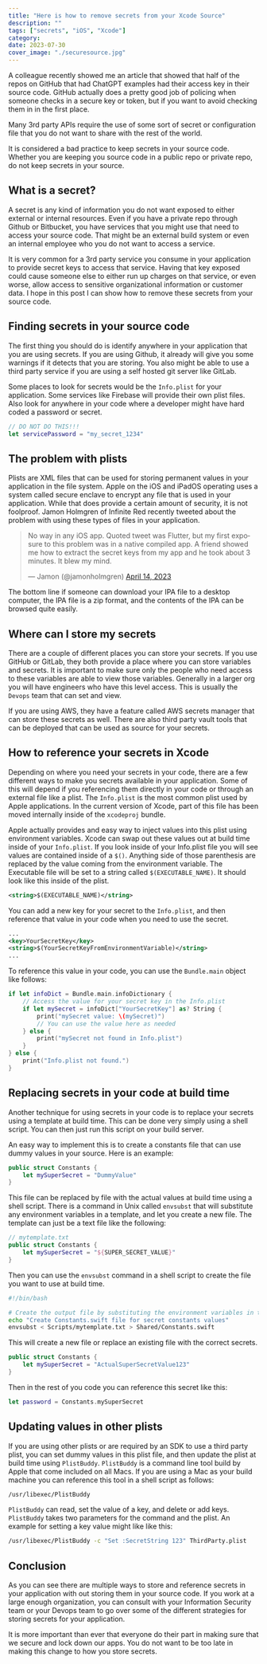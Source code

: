 ```yaml
---
title: "Here is how to remove secrets from your Xcode Source"
description: ""
tags: ["secrets", "iOS", "Xcode"]
category: 
date: 2023-07-30
cover_image: "./securesource.jpg"
---
```


A colleague recently showed me an article that showed that half of the repos on GitHub that had ChatGPT examples had their access key in their source code. GitHub actually does a pretty good job of policing when someone checks in a secure key or token, but if you want to avoid checking them in in the first place.

Many 3rd party APIs require the use of some sort of secret or configuration file that you do not want to share with the rest of the world.

It is considered a bad practice to keep secrets in your source code. Whether you are keeping you source code in a public repo or private repo, do not keep secrets in your source.

## What is a secret?

A secret is any kind of information you do not want exposed to either external or internal resources. Even if you have a private repo through Github or Bitbucket, you have services that you might use that need to access your source code. That might be an external build system or even an internal employee who you do not want to access a service.

It is very common for a 3rd party service you consume in your application to provide secret keys to access that service. Having that key exposed could cause someone else to either run up charges on that service, or even worse, allow access to sensitive organizational information or customer data. I hope in this post I can show how to remove these secrets from your source code.

## Finding secrets in your source code

The first thing you should do is identify anywhere in your application that you are using secrets. If you are using Github, it already will give you some warnings if it detects that you are storing. You also might be able to use a third party service if you are using a self hosted git server like GitLab.

Some places to look for secrets would be the `Info.plist` for your application. Some services like Firebase will provide their own plist files. Also look for anywhere in your code where a developer might have hard coded a password or secret.

```swift
// DO NOT DO THIS!!!
let servicePassword = "my_secret_1234"
```

## The problem with plists

Plists are XML files that can be used for storing permanent values in your application in the file system. Apple on the iOS and iPadOS operating uses a system called secure enclave to encrypt any file that is used in your application. While that does provide a certain amount of security, it is not foolproof. Jamon Holmgren of Infinite Red recently tweeted about the problem with using these types of files in your application.

<blockquote class="twitter-tweet"><p lang="en" dir="ltr">No way in any iOS app. Quoted tweet was Flutter, but my first exposure to this problem was in a native compiled app. A friend showed me how to extract the secret keys from my app and he took about 3 minutes. It blew my mind.</p>&mdash; Jamon (@jamonholmgren) <a href="https://twitter.com/jamonholmgren/status/1646894687880613890?ref_src=twsrc%5Etfw">April 14, 2023</a></blockquote> <script async src="https://platform.twitter.com/widgets.js" charset="utf-8"></script>

The bottom line if someone can download your IPA file to a desktop computer, the IPA file is a zip format, and the contents of the IPA can be browsed quite easily.

## Where can I store my secrets

There are a couple of different places you can store your secrets. If you use GitHub or GitLab, they both provide a place where you can store variables and secrets. It is important to make sure only the people who need access to these variables are able to view those variables. Generally in a larger org you will have engineers who have this level access. This is usually the `Devops` team that can set and view.

If you are using AWS, they have a feature called AWS secrets manager that can store these secrets as well. There are also third party vault tools that can be deployed that can be used as source for your secrets.

## How to reference your secrets in Xcode

Depending on where you need your secrets in your code, there are a few different ways to make you secrets available in your application. Some of this will depend if you referencing them directly in your code or through an external file like a plist. The `Info.plist` is the most common plist used by Apple applications. In the current version of Xcode, part of this file has been moved internally inside of the `xcodeproj` bundle. 

Apple actually provides and easy way to inject values into this plist using environment variables. Xcode can swap out these values out at build time inside of your `Info.plist`. If you look inside of your Info.plist file you will see values are contained inside of a `$()`. Anything side of those parenthesis are replaced by the value coming from the environment variable. The Executable file will be set to a string called `$(EXECUTABLE_NAME)`. It should look like this inside of the plist.

```xml
<string>$(EXECUTABLE_NAME)</string>
```

You can add a new key for your secret to the `Info.plist`, and then reference that value in your code when you need to use the secret. 

```xml
...
<key>YourSecretKey</key>
<string>$(YourSecretKeyFromEnvironmentVariable)</string>
...
```

To reference this value in your code, you can use the `Bundle.main` object like follows:

```swift
if let infoDict = Bundle.main.infoDictionary {
    // Access the value for your secret key in the Info.plist
    if let mySecret = infoDict["YourSecretKey"] as? String {
        print("mySecret value: \(mySecret)")
        // You can use the value here as needed
    } else {
        print("mySecret not found in Info.plist")
    }
} else {
    print("Info.plist not found.")
}
```

## Replacing secrets in your code at build time

Another technique for using secrets in your code is to replace your secrets using a template at build time. This can be done very simply using a shell script. You can then just run this script on your build server.

An easy way to implement this is to create a constants file that can use dummy values in your source. Here is an example:

```swift
public struct Constants {
    let mySuperSecret = "DummyValue"
} 
```

This file can be replaced by file with the actual values at build time using a shell script. There is a command in Unix called `envsubst` that will substitute any environment variables in a template, and let you create a new file. The template can just be a text file like the following:

```swift
// mytemplate.txt
public struct Constants {
    let mySuperSecret = "${SUPER_SECRET_VALUE}"
} 
```

Then you can use the `envsubst` command in a shell script to create the file you want to use at build time.

```sh
#!/bin/bash

# Create the output file by substituting the environment variables in the template
echo "Create Constants.swift file for secret constants values"
envsubst < Scripts/mytemplate.txt > Shared/Constants.swift
```

This will create a new file or replace an existing file with the correct secrets.

```swift
public struct Constants {
    let mySuperSecret = "ActualSuperSecretValue123"
}
```

Then in the rest of you code you can reference this secret like this:

```swift
let password = Constants.mySuperSecret
```

## Updating values in other plists

If you are using other plists or are required by an SDK to use a third party plist, you can set dummy values in this plist file, and then update the plist at build time using `PlistBuddy`. `PlistBuddy` is a command line tool build by Apple that come included on all Macs. If you are using a Mac as your build machine you can reference this tool in a shell script as follows:

```sh
/usr/libexec/PlistBuddy
```

`PlistBuddy` can read, set the value of a key, and delete or add keys. `PlistBuddy` takes two parameters for the command and the plist. An example for setting a key value might like like this:

```sh
/usr/libexec/PlistBuddy -c "Set :SecretString 123" ThirdParty.plist
```

## Conclusion

As you can see there are multiple ways to store and reference secrets in your application with out storing them in your source code. If you work at a large enough organization, you can consult with your Information Security team or your Devops team to go over some of the different strategies for storing secrets for your application.

It is more important than ever that everyone do their part in making sure that we secure and lock down our apps. You do not want to be too late in making this change to how you store secrets.